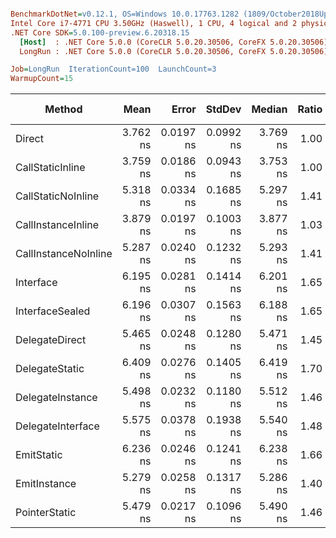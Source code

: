 ``` ini

BenchmarkDotNet=v0.12.1, OS=Windows 10.0.17763.1282 (1809/October2018Update/Redstone5)
Intel Core i7-4771 CPU 3.50GHz (Haswell), 1 CPU, 4 logical and 2 physical cores
.NET Core SDK=5.0.100-preview.6.20318.15
  [Host]  : .NET Core 5.0.0 (CoreCLR 5.0.20.30506, CoreFX 5.0.20.30506), X64 RyuJIT
  LongRun : .NET Core 5.0.0 (CoreCLR 5.0.20.30506, CoreFX 5.0.20.30506), X64 RyuJIT

Job=LongRun  IterationCount=100  LaunchCount=3  
WarmupCount=15  

```
|               Method |     Mean |     Error |    StdDev |   Median | Ratio | RatioSD |  Gen 0 | Gen 1 | Gen 2 | Allocated |
|--------------------- |---------:|----------:|----------:|---------:|------:|--------:|-------:|------:|------:|----------:|
|               Direct | 3.762 ns | 0.0197 ns | 0.0992 ns | 3.769 ns |  1.00 |    0.00 | 0.0057 |     - |     - |      24 B |
|     CallStaticInline | 3.759 ns | 0.0186 ns | 0.0943 ns | 3.753 ns |  1.00 |    0.04 | 0.0057 |     - |     - |      24 B |
|   CallStaticNoInline | 5.318 ns | 0.0334 ns | 0.1685 ns | 5.297 ns |  1.41 |    0.05 | 0.0057 |     - |     - |      24 B |
|   CallInstanceInline | 3.879 ns | 0.0197 ns | 0.1003 ns | 3.877 ns |  1.03 |    0.04 | 0.0057 |     - |     - |      24 B |
| CallInstanceNoInline | 5.287 ns | 0.0240 ns | 0.1232 ns | 5.293 ns |  1.41 |    0.05 | 0.0057 |     - |     - |      24 B |
|            Interface | 6.195 ns | 0.0281 ns | 0.1414 ns | 6.201 ns |  1.65 |    0.06 | 0.0057 |     - |     - |      24 B |
|      InterfaceSealed | 6.196 ns | 0.0307 ns | 0.1563 ns | 6.188 ns |  1.65 |    0.06 | 0.0057 |     - |     - |      24 B |
|       DelegateDirect | 5.465 ns | 0.0248 ns | 0.1280 ns | 5.471 ns |  1.45 |    0.05 | 0.0057 |     - |     - |      24 B |
|       DelegateStatic | 6.409 ns | 0.0276 ns | 0.1405 ns | 6.419 ns |  1.70 |    0.06 | 0.0057 |     - |     - |      24 B |
|     DelegateInstance | 5.498 ns | 0.0232 ns | 0.1180 ns | 5.512 ns |  1.46 |    0.05 | 0.0057 |     - |     - |      24 B |
|    DelegateInterface | 5.575 ns | 0.0378 ns | 0.1938 ns | 5.540 ns |  1.48 |    0.07 | 0.0057 |     - |     - |      24 B |
|           EmitStatic | 6.236 ns | 0.0246 ns | 0.1241 ns | 6.238 ns |  1.66 |    0.06 | 0.0057 |     - |     - |      24 B |
|         EmitInstance | 5.279 ns | 0.0258 ns | 0.1317 ns | 5.286 ns |  1.40 |    0.05 | 0.0057 |     - |     - |      24 B |
|        PointerStatic | 5.479 ns | 0.0217 ns | 0.1096 ns | 5.490 ns |  1.46 |    0.05 | 0.0057 |     - |     - |      24 B |
